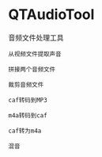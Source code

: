 # QTAudioTool
音频文件处理工具

    从视频文件提取声音
 
    拼接两个音频文件
 
    裁剪音频文件
 
    caf转码到MP3 
 
    m4a转码到caf
 
    caf转为m4a
 
    混音
